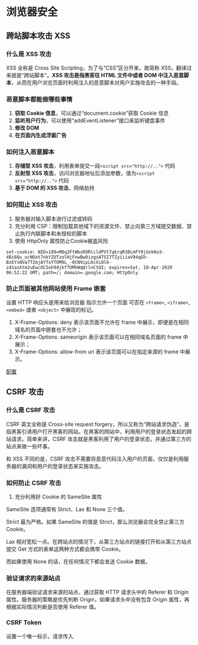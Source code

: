 # 浏览器安全

## 跨站脚本攻击 XSS

### 什么是 XSS 攻击

XSS 全称是 Cross Site Scripting，为了与“CSS”区分开来，故简称 XSS，翻译过来就是“跨站脚本”。**XSS 攻击是指黑客往 HTML 文件中或者 DOM 中注入恶意脚本**，从而在用户浏览页面时利用注入的恶意脚本对用户实施攻击的一种手段。

### 恶意脚本都能做哪些事情

1. **窃取 Cookie 信息**，可以通过“document.cookie”获取 Cookie 信息
2. **监听用户行为**，可以使用“addEventListener”接口来监听键盘事件
3. **修改 DOM**
4. **在页面内生成浮窗广告**

### 如何注入恶意脚本

1. **存储型 XSS 攻击**，利用表单提交一段`<script src="http://..">` 代码
2. **反射型 XSS 攻击**，访问浏览器地址后添加参数，值为`<script src="http://..">` 代码
3. **基于 DOM 的 XSS 攻击**，网络劫持

### 如何阻止 XSS 攻击

1. 服务器对输入脚本进行过滤或转码
2. 充分利用 CSP：限制加载其他域下的资源文件、禁止向第三方域提交数据、禁止执行内联脚本和未授权的脚本
3. 使用 HttpOnly 属性防止Cookie被盗风险

```
set-cookie: NID=189=M8q2FtWbsR8RlcldPVt7qkrqR38LmFY9jUxkKo3-4Bi6Qu_ocNOat7nkYZUTzolHjFnwBw0izgsATSI7TZyiiiaV94qGh-BzEYsNVa7TZmjAYTxYTOM9L_-0CN9ipL6cXi8l6-z41asXtm2uEwcOC5oh9djkffOMhWqQrlnCtOI; expires=Sat, 18-Apr-2020 06:52:22 GMT; path=/; domain=.google.com; HttpOnly
```

### 防止页面被其他网站使用 Frame 嵌套

设置 HTTP 响应头是用来给浏览器 指示允许一个页面 可否在 `<frame>`, `<iframe>`, `<embed>` 或者 `<object>` 中展现的标记。

1. X-Frame-Options: deny 表示该页面不允许在 frame 中展示，即便是在相同域名的页面中嵌套也不允许；
2. X-Frame-Options: sameorigin 表示该页面可以在相同域名页面的 frame 中展示；
3. X-Frame-Options: allow-from uri 表示该页面可以在指定来源的 frame 中展示。

[配置](https://developer.mozilla.org/zh-CN/docs/Web/HTTP/X-Frame-Options)

## CSRF 攻击

### 什么是 CSRF 攻击

CSRF 英文全称是 Cross-site request forgery，所以又称为“跨站请求伪造”，是指黑客引诱用户打开黑客的网站，在黑客的网站中，利用用户的登录状态发起的跨站请求。简单来讲，CSRF 攻击就是黑客利用了用户的登录状态，并通过第三方的站点来做一些坏事。

和 XSS 不同的是，CSRF 攻击不需要将恶意代码注入用户的页面，仅仅是利用服务器的漏洞和用户的登录状态来实施攻击。

### 如何防止 CSRF 攻击

1. 充分利用好 Cookie 的 SameSite 属性

SameSite 选项通常有 Strict、Lax 和 None 三个值。

Strict 最为严格。如果 SameSite 的值是 Strict，那么浏览器会完全禁止第三方 Cookie。

Lax 相对宽松一点。在跨站点的情况下，从第三方站点的链接打开和从第三方站点提交 Get 方式的表单这两种方式都会携带 Cookie。

而如果使用 None 的话，在任何情况下都会发送 Cookie 数据。

### 验证请求的来源站点

在服务器端验证请求来源的站点，通过获取 HTTP 请求头中的 Referer 和 Origin 属性。服务器的策略是优先判断 Origin，如果请求头中没有包含 Origin 属性，再根据实际情况判断是否使用 Referer 值。

### CSRF Token

设置一个唯一标示，请求传入.
